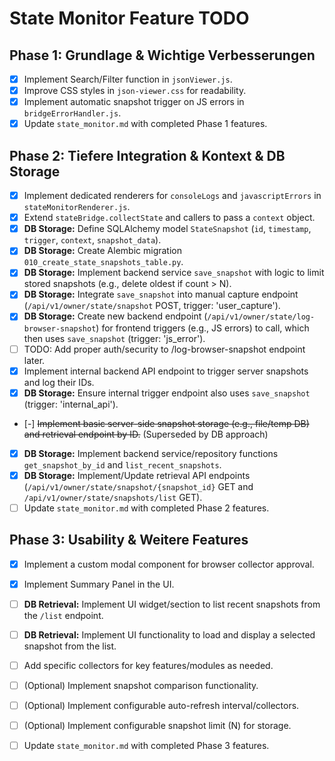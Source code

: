 # State Monitor Feature TODO

## Phase 1: Grundlage & Wichtige Verbesserungen

- [x] Implement Search/Filter function in `jsonViewer.js`.
- [x] Improve CSS styles in `json-viewer.css` for readability.
- [x] Implement automatic snapshot trigger on JS errors in `bridgeErrorHandler.js`.
- [x] Update `state_monitor.md` with completed Phase 1 features.

## Phase 2: Tiefere Integration & Kontext & DB Storage

- [x] Implement dedicated renderers for `consoleLogs` and `javascriptErrors` in `stateMonitorRenderer.js`.
- [x] Extend `stateBridge.collectState` and callers to pass a `context` object.
- [x] **DB Storage:** Define SQLAlchemy model `StateSnapshot` (`id`, `timestamp`, `trigger`, `context`, `snapshot_data`).
- [x] **DB Storage:** Create Alembic migration `010_create_state_snapshots_table.py`.
- [x] **DB Storage:** Implement backend service `save_snapshot` with logic to limit stored snapshots (e.g., delete oldest if count > N).
- [x] **DB Storage:** Integrate `save_snapshot` into manual capture endpoint (`/api/v1/owner/state/snapshot` POST, trigger: 'user_capture').
- [x] **DB Storage:** Create new backend endpoint (`/api/v1/owner/state/log-browser-snapshot`) for frontend triggers (e.g., JS errors) to call, which then uses `save_snapshot` (trigger: 'js_error').
- [ ] TODO: Add proper auth/security to /log-browser-snapshot endpoint later.
- [x] Implement internal backend API endpoint to trigger server snapshots and log their IDs.
- [x] **DB Storage:** Ensure internal trigger endpoint also uses `save_snapshot` (trigger: 'internal_api').
- [-] ~~Implement basic server-side snapshot storage (e.g., file/temp DB) and retrieval endpoint by ID.~~ (Superseded by DB approach)
- [x] **DB Storage:** Implement backend service/repository functions `get_snapshot_by_id` and `list_recent_snapshots`.
- [x] **DB Storage:** Implement/Update retrieval API endpoints (`/api/v1/owner/state/snapshot/{snapshot_id}` GET and `/api/v1/owner/state/snapshots/list` GET).
- [ ] Update `state_monitor.md` with completed Phase 2 features.

## Phase 3: Usability & Weitere Features

- [x] Implement a custom modal component for browser collector approval.
- [x] Implement Summary Panel in the UI.
- [ ] **DB Retrieval:** Implement UI widget/section to list recent snapshots from the `/list` endpoint.
- [ ] **DB Retrieval:** Implement UI functionality to load and display a selected snapshot from the list.
- [ ] Add specific collectors for key features/modules as needed.
- [ ] (Optional) Implement snapshot comparison functionality.
- [ ] (Optional) Implement configurable auto-refresh interval/collectors.
- [ ] (Optional) Implement configurable snapshot limit (N) for storage.
- [ ] Update `state_monitor.md` with completed Phase 3 features.


